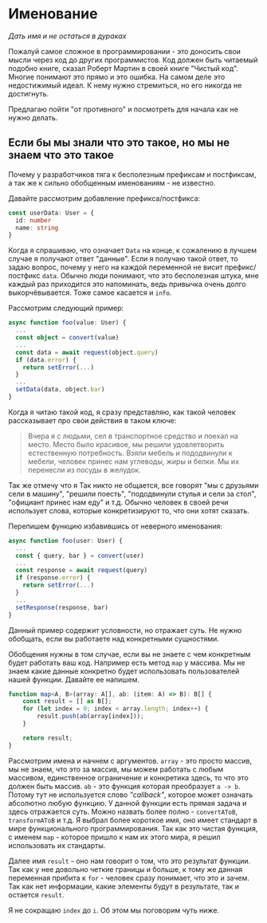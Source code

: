# Именование

_Дать имя и не остаться в дураках_

Пожалуй самое сложное в программировании - это доносить свои мысли через код до других программистов. Код должен быть читаемый подобно книге, сказал Роберт Мартин в своей книге "Чистый код". Многие понимают это прямо и это ошибка. На самом деле это недостижимый идеал. К нему нужно стремиться, но его никогда не достигнуть.

Предлагаю пойти "от противного" и посмотреть для начала как не нужно делать.

## Если бы мы знали что это такое, но мы не знаем что это такое

Почему у разработчиков тяга к бесполезным префиксам и постфиксам, а так же к сильно обобщенным именованиям - не известно.

Давайте рассмотрим добавление префикса/постфикса:

```ts
const userData: User = {
  id: number
  name: string
}
```

Когда я спрашиваю, что означает `Data` на конце, к сожалению в лучшем случае я получают ответ "данные". Если я получаю такой ответ, то задаю вопрос, почему у него на каждой переменной не висит префикс/постфикс `data`. Обычно люди понимают, что это бесполезная штука, мне каждый раз приходится это напоминать, ведь привычка очень долго выкорчёвывается. Тоже самое касается и `info`.

Рассмотрим следующий пример:

```ts
async function foo(value: User) {
  ...
  const object = convert(value)
  ...
  const data = await request(object.query)
  if (data.error) {
    return setError(...)
  }
  ...
  setData(data, object.bar)
}
```

Когда я читаю такой код, я сразу представляю, как такой человек рассказывает про свои действия в таком ключе:

> Вчера я с людьми, сел в транспортное средство и поехал на место. Место было красивое, мы решили удовлетворить естественную потребность. Взяли мебель и пододвинули к мебели, человек принес нам углеводы, жиры и белки. Мы их перенесли из посуды в желудок.

Так же отмечу что я ​Так никто не общается, все говорят "мы с друзьями сели в машину", "решили поесть", "пододвинули стулья и сели за стол", "официант принес нам еду" и т.д. Обычно человек в своей речи использует слова, которые конкретизируют то, что они хотят сказать.

Перепишем функцию избавившись от неверного именования:

```ts
async function foo(user: User) {
  ...
  const { query, bar } = convert(user)
  ...
  const response = await request(query)
  if (response.error) {
    return setError(...)
  }
  ...
  setResponse(response, bar)
}
```

Данный пример содержит условности, но отражает суть. Не нужно обобщать, если вы работаете над конкретными сущностями.

Обобщения нужны в том случае, если вы не знаете с чем конкретным будет работать ваш код. Например есть метод `map` у массива. Мы не знаем какие данные конкретно будет использовать пользователей нашей функции. Давайте ее напишем.

```ts
function map<A, B>(array: A[], ab: (item: A) => B): B[] {
    const result = [] as B[];
    for (let index = 0; index < array.length; index++) {
        result.push(ab(array[index]));
    }

    return result;
}
```

Рассмотрим имена и начнем с аргументов. `array` - это просто массив, мы не знаем, что это за массив, мы можем работать с любым массивом, единственное ограничение и конкретика здесь, то что это должен быть массив. `ab` - это функция которая преобразует `a -> b`. Потому тут не используется слово _"callback"_, которое может означать абсолютно любую функцию. У данной функции есть прямая задача и здесь отражается суть. Можно назвать более полно - `convertAToB`, `transformAToB` и т.д. Я выбрал более короткое имя, оно имеет стандарт в мире функционального программирования. Так как это чистая функция, с именем `map` - которое пришло к нам их этого мира, я решил использовать их стандарты.

Далее имя `result` - оно нам говорит о том, что это результат функции. Так как у нее довольно четкие границы и больше, к тому же данная переменная прибита к `for` - человек сразу понимает, что это и зачем. Так как нет информации, какие элементы будут в результате, так и остается `result`.

Я не сокращаю `index` до `i`. Об этом мы поговорим чуть ниже.
